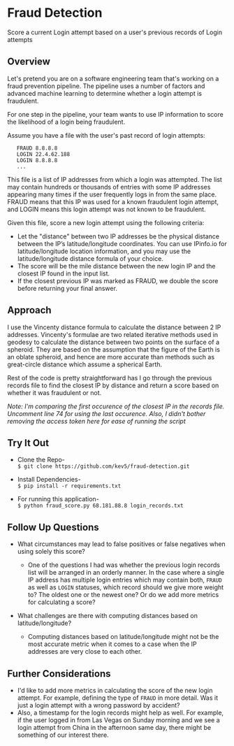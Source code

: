 # Fraud Detection
Score a current Login attempt based on a user's previous records of Login attempts

## Overview

Let's pretend you are on a software engineering team that's working on a fraud prevention pipeline. The pipeline uses a number of factors and advanced machine learning to determine whether a login attempt is fraudulent. 

For one step in the pipeline, your team wants to use IP information to score the likelihood of a login being fraudulent. 

Assume you have a file with the user's past record of login attempts: 
```
   FRAUD 8.8.8.8  
   LOGIN 22.4.62.188  
   LOGIN 8.8.8.8
   ... 
```
This file is a list of IP addresses from which a login was attempted.  The list may contain hundreds or thousands of entries with some IP addresses appearing many times if the user frequently logs in from the same place.  FRAUD means that this IP was used for a known fraudulent login attempt, and LOGIN means this login attempt was not known to be fraudulent.   

Given this file, score a new login attempt using the following criteria: 
* Let the "distance" between two IP addresses be the physical distance between the IP’s latitude/longitude coordinates. You can use IPinfo.io for latitude/longitude location information, and you may use the latitude/longitude distance formula of your choice. 
* The score will be the mile distance between the new login IP and the closest IP found in the input list. 
* If the closest previous IP was marked as FRAUD, we double the score before returning your final answer.

## Approach

I use the Vincenty distance formula to calculate the distance between 2 IP addresses. Vincenty's formulae are two related iterative methods used in geodesy to calculate the distance between two points on the surface of a spheroid. They are based on the assumption that the figure of the Earth is an oblate spheroid, and hence are more accurate than methods such as great-circle distance which assume a spherical Earth.

Rest of the code is pretty straightforward has I go through the previous records file to find the closest IP by distance and return a score based on whether it was fraudulent or not.

*Note: I'm comparing the first occurence of the closest IP in the records file. Uncomment line 74 for using the last occurence. Also, I didn't bother removing the access token here for ease of running the script*

## Try It Out

* Clone the Repo-  
`$ git clone https://github.com/kev5/fraud-detection.git`

* Install Dependencies-  
`$ pip install -r requirements.txt`

* For running this application-  
`$ python fraud_score.py 68.181.88.8 login_records.txt`

## Follow Up Questions

* What circumstances may lead to false positives or false negatives when using solely this score?  

   - One of the questions I had was whether the previous login records list will be arranged in an orderly manner. In the case where a single IP address has multiple login entries which may contain both, `FRAUD` as well as `LOGIN` statuses, which record should we give more weight to? The oldest one or the newest one? Or do we add more metrics for calculating a score?

* What challenges are there with computing distances based on latitude/longitude?  

   - Computing distances based on latitude/longitude might not be the most accurate metric when it comes to a case when the IP addresses are very close to each other.

## Further Considerations

* I'd like to add more metrics in calculating the score of the new login attempt. For example, defining the type of `FRAUD` in more detail. Was it just a login attempt with a wrong password by accident?
* Also, a timestamp for the login records might help as well. For example, if the user logged in from Las Vegas on Sunday morning and we see a login attempt from China in the afternoon same day, there might be something of our interest there.
